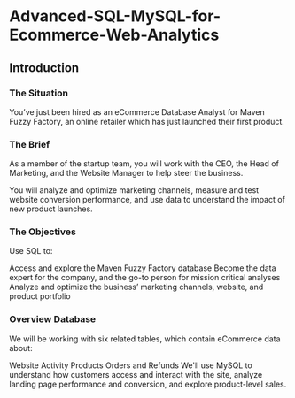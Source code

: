 # Advanced-SQL-MySQL-for-Ecommerce-Web-Analytics
## Introduction
### The Situation
You’ve just been hired as an eCommerce Database Analyst for Maven Fuzzy Factory, an online retailer which has just launched their first product.

### The Brief
As a member of the startup team, you will work with the CEO, the Head of Marketing, and the Website Manager to help steer the business.

You will analyze and optimize marketing channels, measure and test website conversion performance, and use data to understand the impact of new product launches.

### The Objectives
Use SQL to:

Access and explore the Maven Fuzzy Factory database
Become the data expert for the company, and the go-to person for mission critical analyses
Analyze and optimize the business’ marketing channels, website, and product portfolio

### Overview Database
We will be working with six related tables, which contain eCommerce data about:

Website Activity
Products
Orders and Refunds
We'll use MySQL to understand how customers access and interact with the site, analyze landing page performance and conversion, and explore product-level sales.
